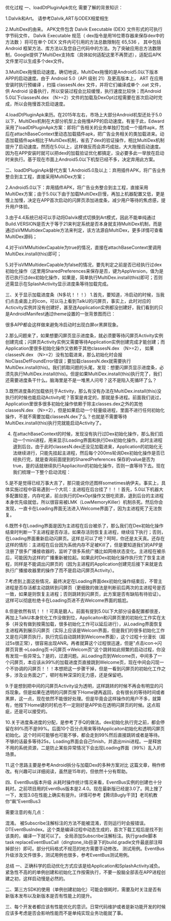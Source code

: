 优化过程
一、loadDtPluginApk优化
需要了解的背景知识：

1.Dalvik和Art。 请参考Dalvik,ART与ODEX相爱相生

2.MultiDex的由来。 APK文件包含 Dalvik Executable (DEX) 文件形式的可执行字节码文件， Dalvik Executable 规范（ dex指令是用16位寄存器来保存dex中的方法数 ）将可在单个 DEX 文件内可引用的方法总数限制在 65,536 ， 其中包括 Android 框架方法、库方法以及您自己代码中的方法。为了突破应用总方法数限制，Google提供了MultiDex支持库（具体如何适配这里不再赘述），适配后APK文件里可以生成多个dex文件。

3.MultiDex拖慢启动速度。确切地说，MultiDex拖慢的是Android5.0以下版本APP的启动速度。由于 Android 5.0（API 级别 21）及更高版本上， ART 在应用安装时执行预编译 ，扫描 classesN.dex 文件，并将它们编译成单个 .oat 文件，供 Android 设备执行，所以安装过程会比较缓慢，执行速度比较快；而Android 5.0以下classesN.dex （N>=2）文件的加载及DexOpt过程需要在首次启动时完成，所以会拖慢首次启动速度。

4.loadDtPluginApk来历。在2015年左右，市场上大部分Android机型还处于5.0以下，MultiDex机制在大部分机型上会拖慢APP的启动速度。有鉴于此，Edward采用了loadDtPluginApk方案：即将广告相关的业务单独打包成一个插件apk，然后在attachBaseContext里动态加载插件apk，把广告业务相关的类加载进来。动态加载插件apk相比于MultiDex机制，省去了dex的验证操作，相比MultiDex机制提升了启动速度。然而在5.0以上，这样做反而会弄巧成拙，大大拖慢启动速度。因为在APP安装时就可以把dex的加载验证优化都搞定，没必要多此一举放在启动时来执行。基于现在市面上Android5.0以下机型已经不多，决定弃用此方案。

二、loadDtPluginApk替代方案
1.Android5.0及以上：弃用插件APK，将广告业务整合到主工程，直接采用MultiDex方案；

2.Android5.0以下：弃用插件APK，将广告业务整合到主工程，直接采用MultiDex方案；由于5.0以下由于加载MultiDex巨慢，再加上机器配置又低，更是慢上加慢，决定在APP首次启动的闪屏页添加进度条，减少用户等待的焦虑感，提升用户体验。

3.由于4.4系统已经可以手动将Dalvik模式切换到Art模式，因此不能单纯通过Build.VERSION是否大于等于21来判定系统是否本身就支持MultiDex机制，而是通过isVMMultidexCapable方法来判定，该方法源自MultiDex，更多详情可查看MultiDex源码；

4.对于isVMMultidexCapable为true的情况，直接在attachBaseContext里调用MultiDex.install(this)即可；

5.对于isVMMultidexCapable为false的情况，要先判定之前是否已经执行过dex初始化操作（这里用SharedPreferences来保存是否，键为AppVersion，值为是否已执行过dex初始化操作，如果是，简单执行MultiDex.install(this)即可；否则还需显示在SplashActivity显示进度条等待加载完成。

三、关于显示加载进度条（N多坑！！！）
1.首先，要知道，冷启动的时候，当我们点击桌面上的icon，可以马上看到TalkU的闪屏页，事实上，此时对应的Acticvity实例并没有创建好，甚至连Application实例都没创建好，我们看到的只是AndroidManifest通过theme设置的一张背景图而已：

<style name="MyTheme.Launch.Img" parent="@android:style/Theme.Light.NoTitleBar">
    <item name="android:background">@drawable/launch_drawable</item>
</style>
很多APP都会这样做来避免冷启动时出现白屏or黑屏现象。

2.那么问题来了，如果想要闪屏页显示进度条，就必须要等待闪屏页Activity实例创建完成；闪屏页Activity实例又需要等待Application实例创建完成才能创建；而Application里很多初始化操作又依赖于其他classesN.dex （N>=2）， 如果classesN.dex （N>=2）没有加载进来，那么初始化时会报 NoClassDefFoundError错误；要加载classesN.dex就需要执行MultiDex.install(this)。我们抓取问题的头尾，发现：想要闪屏页显示进度条，必须先执行MultiDex.install(this)。但是如果MultiDex.install(this)执行完了，我们还需要进度条干什么。脑海里是不是一堆黑人问号？这不是陷入死循环了么？

3.既然进度条的加载依托于Activity，那么有没有办法在MultiDex.install(this)没执行的时候也能启动Activity呢？答案是肯定的，那就是多进程。前面我们说过，Application里很多很多初始化操作依赖于除主classes.dex之外的其他classesN.dex （N>=2），但是如果启动一个轻量级进程，里面不进行任何初始化操作，不就不需要加载classesN.dex了么？也就是不需要等待MultiDex.install(this)执行完就能启动Activity了。

4. 在attachBaseContext的时候，发现没有执行过Dex初始化操作，那么我们启动一个mini进程，用来显示Loading界面和执行Dex初始化操作。此时主进程退到后台。由于此时classesN.dex还没见加载进来，Application的初始化无法继续进行，只能先挂起主进程，然后每个200ms轮询Dex初始化操作是否已经执行完，就是查询前面提到的SharedPreferences 保存的value是否为true，是的话就继续执行Appliaciton的初始化操作，否则一直等待下去。现在我们梳理一下整个启动流程：



5.是不是觉得已经万事大吉了，那只能说你还图样sometimes纳伊夫。事实上，具体实施过程中容易遇到一个大坑：主进程在后台挂了！！！首先，5.0以下机器大多配置较差，内存吃紧，前台执行的DexOpt操作又很吃资源，退到后台的主进程本身优先级就低，所以很容易被LMK（LowMemoryKiller）机制杀死。然后你会发现，一直卡在Loading界面无法进入Welcome界面了，因为主进程死了无法恢复。

6.既然卡在Loading界面是因为主进程在后台被杀了，那么我们在Dex初始化操作结束时判断一下主进程是否存活，如果存活则恢复主进程，继续往下执行；否则，在Loading界面重新启动闪屏页。这样总可以了吧？呵呵，你还是太天真。还存在这样的情形：主进程在后台因为系统内存不足被Kill了，但是要知道我们的APP是注册了很多广播接收器的，监听了很多系统广播比如网络状态变化。主进程在被杀后，可能因为这样的广播重新被拉起。如果此时Dex初始化操作执行完了恢复主进程，同样是不能调出闪屏页的（因为主进程的Application创建完后接下来就是去执行广播接收器里的操作了而不是启动闪屏页Activity）。

7.考虑到上面这些情况，最终决定在Loading界面dex初始化操作结束后，不管主进程是否存活都主动跳转到闪屏页（更细致的做法是判断前后两次的主进程号是否一致，如果是则恢复主进程；否则跳转到闪屏页，此方案是否有缺陷有待验证）。这样可以彻底杜绝卡在Loading页进不去Welcome界面的尴尬。

8.但是依然有坑！！！可真是磨人。前面有提到5.0以下大部分设备配置都很差，再加上TalkU本身优化工作没做到位，Applicaiton和闪屏页里的初始化工作实在太多（并没有做到按需加载，很多初始化工作可以延后进行），从Loading界面恢复主进程再到展示闪屏页（实际上应该是Welcom界面，但是我们的很多初始化工作又是在闪屏页执行，执行完后自动跳转到Welcome界面），这个过程十分漫长（超过5s很正常），很容易出现ANR。再者就算这个过程很迅速，但是"点击icon->闪屏页背景->Loading页->闪屏页->Welcom页"这个跳转如此频繁的启动过程，你没有发现一些异常么？是的，过渡问题。从Loading页到Welcome页，中间多了一个闪屏页，本应该从99%的加载进度页直接跳到Welcome页，现在中间会闪现一个不协调的闪屏页！！！本想把这一步骤干掉，但是一看到闪屏页的初始化工作之多，涉及业务面之广，顿时有种深深的无力感，还是保留吧。

9.于是想到把中间的闪屏页Activity设为透明，这样跳转的时候不再会有明显的闪烁现象。但是如果在透明的闪屏页按下Home键再返回，会有很长的等待时间或者黑屏，这一点，现在依然不能很好处理。但是毕竟会这样操作的用户不多，就算有，他按下Home键的时机也不一定刚好是APP处在透明闪屏页的时候。这点瑕疵，还是可以接受的。

10.关于进度条进度的分配，是参考了手Q的做法。dex初始化执行完之前，都会停留在89%而不是99%。后面10个百分点用来等待Applicaiton初始化和透明闪屏页初始化。这个时间可能够也可能不够，都会走到99%然后直接跳转或者是等待。不够的话最多等待25s，Loading界面会自己finish，并退出mini进程。一是释放不用的系统资源，二是防止某些异常情况下会出现Loading界面（99%）乱入的场景。

11.这个思路主要是参考Android拆分与加载Dex的多种方案对比 这篇文章，稍作修改。有兴趣可以详细阅读，虽然是15年的，但依然十分有帮助。

四、EventBus版本升级
从耗时操作统计情况来看，EventBus实例的创建也十分耗时。之前项目用的EventBus版本是2.4.0。现在最新版已经是3.0了。网上搜了一下，发现3.0在性能上确实有提升。详情可参考【腾讯Bugly干货】老司机教你“飙”EventBus3 

需要注意的有几点：

混淆。 被Subscribe注解标注的方法不能被混淆，否则运行时会报错误。
DTEventBusIndex。这个类是编译过程中动态生成的，首次下载工程后是找不到该类的，编译一下就可以了。
全局添加Subscribe注解标注。执行gradle脚本task replaceEventBusCall（dingtone_lib目录下的build.gradle文件最底部注释掉部分）即可。部分代码格式不规范的地方需要手动修改。
测试用例。EventBus升级涉及文件很多，测试用例也很多，参考EventBus测试用例。

总结
一、正确科学的启动优化方式应该是给Application和SplashActivity减负。紧急性不高的的单例创建和初始化工作按需执行，不要一股脑全部丢在APP进程创建之初，这样启动慢是必然的。

二、第三方SDK的使用（单例创建初始化）可能会很耗时，需要及时关注是否有新版本发布以及新版本是否有性能上的提升。

三、每个开发者都应该有性能优化的意识。日常代码维护或者是新功能开发的时候应该多考虑是否会影响性能而不是单纯实现业务功能就了事。

 
